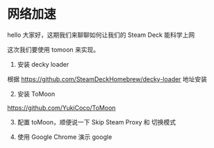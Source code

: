# 网络加速

hello 大家好，这期我们来聊聊如何让我们的 Steam Deck 能科学上网

这次我们要使用 tomoon 来实现。

1. 安装 decky loader

根据 https://github.com/SteamDeckHomebrew/decky-loader 地址安装


2. 安装 ToMoon

https://github.com/YukiCoco/ToMoon

3. 配置 toMoon，顺便说一下 Skip Steam Proxy 和 切换模式

4. 使用 Google Chrome 演示 google